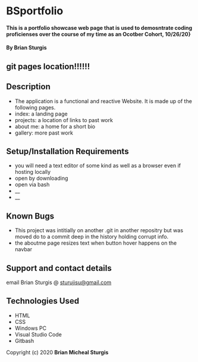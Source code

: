 # BSportfolio

#### This is a portfolio showcase web page that is used to demosntrate coding proficienses over the course of my time as an Ocotber Cohort, 10/26/20}

#### By Brian Sturgis

##  git pages location!!!!!!

## Description

- The application is a functional and reactive Website. It is made up of the following pages.
- index: a landing page 
- projects: a location of links to past work
- about me: a home for a short bio 
- gallery: more past work

## Setup/Installation Requirements

- you will need a text editor of some kind as well as a browser even if hosting locally 
- open by downloading
- open via bash 
- \_\_
- \_\_


## Known Bugs

- This project was intitially on another .git in another repositry but was moved do to a commit deep in the history holding corrupt info. 
- the aboutme page resizes text when button hover happens on the navbar


## Support and contact details

email Brian Sturgis @ <sturujisu@gmail.com>

## Technologies Used

- HTML
- CSS
- Windows PC
- Visual Studio Code
- Gitbash



Copyright (c) 2020 **Brian Micheal Sturgis**
